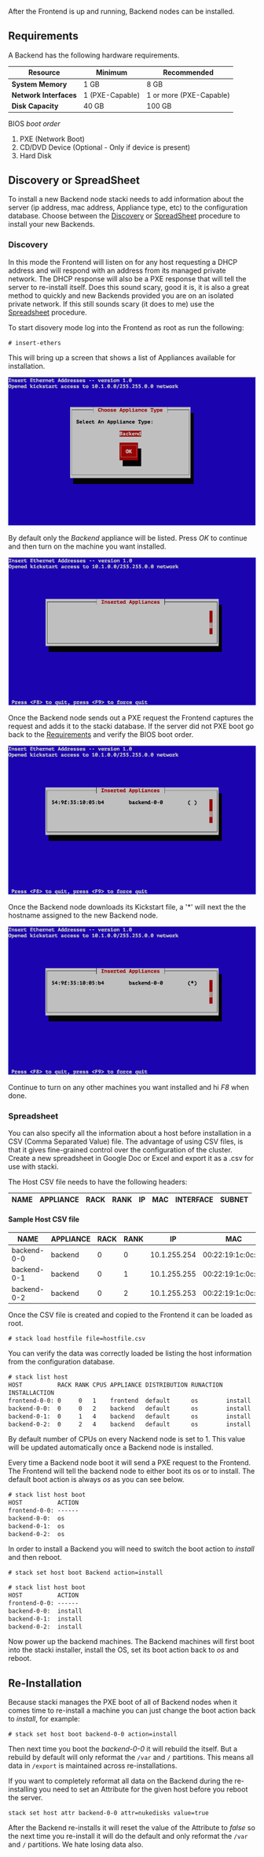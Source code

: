 After the Frontend is up and running, Backend nodes can be installed.

## Requirements 

A Backend has the following hardware requirements. 

**Resource** | Minimum | Recommended
--- | --- | ---
**System Memory** | 1 GB | 8 GB
**Network Interfaces** | 1 (PXE-Capable) | 1 or more (PXE-Capable)
**Disk Capacity** | 40 GB | 100 GB

BIOS _boot order_

1. PXE (Network Boot)
2. CD/DVD Device (Optional - Only if device is present)
3. Hard Disk

## Discovery or SpreadSheet

To install a new Backend node stacki needs to add information about
the server (ip address, mac address, Appliance type, etc) to the
configuration database.
Choose between the [Discovery](#discovery) or [SpreadSheet](#spreadsheet) procedure to install
your new Backends.

### Discovery

In this mode the Frontend will listen on for any host requesting a
DHCP address and will respond with an address from its managed private
network.
The DHCP response will also be a PXE response that will tell the
server to re-install itself.
Does this sound scary, good it is, it is also a great method to
quickly and new Backends provided you are on an isolated private
network.
If this still sounds scary (it does to me) use the
[Spreadsheet](#spreadsheet) procedure.

To start disovery mode log into the Frontend as root as run the following:

```
# insert-ethers
```

This will bring up a screen that shows a list of Appliances available
for installation.

![insert-ethers-1](images/insert-ethers/insert-ethers-1.png) 

By default only the _Backend_ appliance will be listed.
Press _OK_ to continue and then turn on the machine you want
installed.

![insert-ethers-2](images/insert-ethers/insert-ethers-2.png)

Once the Backend node sends out a PXE request the Frontend captures the
request and adds it to the stacki database.
If the server did not PXE boot go back to the
[Requirements](#requirements) and verify the BIOS boot order.

![insert-ethers-4](images/insert-ethers/insert-ethers-4.png)

Once the Backend node downloads its Kickstart file, a '*' will next
the the hostname assigned to the new Backend node.

![insert-ethers-5](images/insert-ethers/insert-ethers-5.png)

Continue to turn on any other machines you want installed and hi _F8_
when done.

### Spreadsheet

You can also specify all the information about a host before
installation in a CSV (Comma Separated Value) file.
The advantage of using CSV files, is that it gives fine-grained control over the
configuration of the cluster.
Create a new spreadsheet in Google Doc or Excel and export it as a
.csv for use with stacki.

The Host CSV file needs to have the following headers:

NAME | APPLIANCE | RACK | RANK | IP | MAC | INTERFACE | SUBNET 
-----|-----------|------|------|----|-----|-----------|--------

#### Sample Host CSV file

| NAME        | APPLIANCE | RACK | RANK | IP           | MAC               | INTERFACE | SUBNET  |  
|-------------|-----------|------|------|--------------|-------------------|-----------|---------| 
| backend-0-0 | backend   | 0    | 0    | 10.1.255.254 | 00:22:19:1c:0c:99 | eth0      | private |
| backend-0-1 | backend   | 0    | 1    | 10.1.255.255 | 00:22:19:1c:0c:98 | eth0      | private |
| backend-0-2 | backend   | 0    | 2    | 10.1.255.253 | 00:22:19:1c:0c:97 | eth0      | private |


Once the CSV file is created and copied to the Frontend it can be
loaded as root.
  
    # stack load hostfile file=hostfile.csv

You can verify the data was correctly loaded be listing the host
information from the configuration database.

```
# stack list host
HOST          RACK RANK CPUS APPLIANCE DISTRIBUTION RUNACTION INSTALLACTION
frontend-0-0: 0     0   1    frontend  default      os        install      
backend-0-0:  0     0   2    backend   default      os        install      
backend-0-1:  0     1   4    backend   default      os        install      
backend-0-2:  0     2   4    backend   default      os        install
```

By default number of CPUs on every Nackend node is set to 1.
This value will be updated automatically once a Backend node
is installed.

Every time a Backend node boot it will send a PXE request to the
Frontend.
The Frontend will tell the backend node to either boot its os or to
install.
The default boot action is always _os_ as you can see below.

```
# stack list host boot
HOST          ACTION
frontend-0-0: ------ 
backend-0-0:  os    
backend-0-1:  os    
backend-0-2:  os    
```

In order to install a Backend you will need to switch the boot action
to _install_ and then reboot.

```
# stack set host boot Backend action=install 
```

```
# stack list host boot
HOST          ACTION
frontend-0-0: ------ 
backend-0-0:  install
backend-0-1:  install
backend-0-2:  install
```

Now power up the backend machines.
The Backend machines will first boot into the stacki installer,
install the OS, set its boot action back to _os_ and reboot.

## Re-Installation

Because stacki manages the PXE boot of all of Backend nodes when it
comes time to re-install a machine you can just change the boot
action back to _install_, for example:

```
# stack set host boot backend-0-0 action=install
```

Then next time you boot the _backend-0-0_ it will rebuild the itself.
But a rebuild by default will only reformat the ```/var``` and ```/``` partitions.
This means all data in ```/export``` is maintained across re-installations.

If you want to completely reformat all data on the Backend during the
re-installing you need to set an Attribute for the given host before
you reboot the server.

```
stack set host attr backend-0-0 attr=nukedisks value=true
```

After the Backend re-installs it will reset the value of the Attribute
to _false_ so the next time you re-install it will do the default and
only reformat the ```/var``` and ```/``` partitions.
We hate losing data also.
